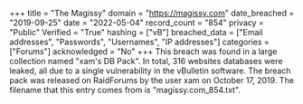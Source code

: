 +++
title = "The Magissy"
domain = "https://magissy.com"
date_breached = "2019-09-25"
date = "2022-05-04"
record_count = "854"
privacy = "Public"
Verified = "True"
hashing = ["vB"]
breached_data = ["Email addresses", "Passwords", "Usernames", "IP addresses"]
categories = ["Forums"]
acknowledged = "No"
+++
This breach was found in a large collection named "xam's DB Pack". In total, 316 websites databases were leaked, all due to a single vulnerability in the vBulletin software. The breach pack was released on RaidForums by the user xam on October 17, 2019. The filename that this entry comes from is "magissy.com_854.txt".
